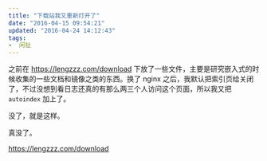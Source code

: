 ```yaml
---
title: "下载站我又重新打开了"
date: "2016-04-15 09:54:21"
updated: "2016-04-24 14:12:43"
tags:
-  闲扯
---
```



之前在 https://lengzzz.com/download <i class="icon-download"></i>  下放了一些文件，主要是研究嵌入式的时候收集的一些文档和镜像之类的东西。换了 nginx 之后，我默认把索引页给关闭了，不过没想到看日志还真的有那么两三个人访问这个页面，所以我又把 `autoindex` 加上了。

没了，就是这样。

[](/notename/ "download site")

真没了。

https://lengzzz.com/download



